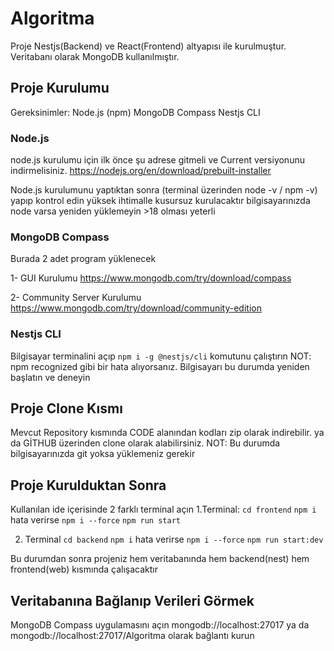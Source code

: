 # Algoritma

Proje Nestjs(Backend) ve React(Frontend) altyapısı ile kurulmuştur. Veritabanı olarak MongoDB kullanılmıştır.


## Proje Kurulumu

Gereksinimler:
Node.js (npm)
MongoDB Compass
Nestjs CLI

### Node.js
node.js kurulumu için ilk önce şu adrese gitmeli ve Current versiyonunu indirmelisiniz.
https://nodejs.org/en/download/prebuilt-installer


Node.js kurulumunu yaptıktan sonra (terminal üzerinden node -v / npm -v) yapıp kontrol edin
yüksek ihtimalle kusursuz kurulacaktır
bilgisayarınızda node varsa yeniden yüklemeyin >18 olması yeterli

### MongoDB Compass
Burada 2 adet program yüklenecek

1- GUI Kurulumu
https://www.mongodb.com/try/download/compass

2- Community Server Kurulumu
https://www.mongodb.com/try/download/community-edition

### Nestjs CLI
Bilgisayar terminalini açıp `npm i -g @nestjs/cli` komutunu çalıştırın
NOT: npm recognized gibi bir hata alıyorsanız. Bilgisayarı bu durumda yeniden başlatın ve deneyin


## Proje Clone Kısmı
Mevcut Repository kısmında CODE alanından kodları zip olarak indirebilir.
ya da
GİTHUB üzerinden clone olarak alabilirsiniz.
NOT: Bu durumda bilgisayarınızda git yoksa yüklemeniz gerekir

## Proje Kurulduktan Sonra
Kullanılan ide içerisinde 2 farklı terminal açın
1.Terminal:
`cd frontend`
`npm i` hata verirse `npm i --force`
`npm run start`

2. Terminal
`cd backend`
`npm i` hata verirse `npm i --force`
`npm run start:dev`

Bu durumdan sonra projeniz hem veritabanında hem backend(nest) hem frontend(web) kısmında çalışacaktır

## Veritabanına Bağlanıp Verileri Görmek
MongoDB Compass uygulamasını açın
mongodb://localhost:27017 ya da mongodb://localhost:27017/Algoritma
olarak bağlantı kurun
